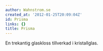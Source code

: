 ```yaml
---
author: Wahnstrom.se
created_at: '2012-01-25T20:09:04Z'
id: Prisma
links: {}
title: Prisma
---
```


En trekantig glaskloss tillverkad i kristallglas.